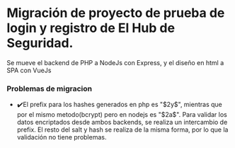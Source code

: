 <h1>Migración de proyecto de prueba de login y registro de El Hub de Seguridad.</h1>
Se mueve el backend de PHP a NodeJs con Express, y el diseño en html a SPA con VueJs <br>
<h3>Problemas de migracion</h3>
<ul>
  <li>✔️El prefix para los hashes generados en php es "$2y$", mientras que por el mismo metodo(bcrypt) pero en nodejs es "$2a$". Para validar los datos encriptados desde ambos backends, se realiza un intercambio de prefix. El resto del salt y hash se realiza de la misma forma, por lo que la validación no tiene problemas.</li>
</ul>

